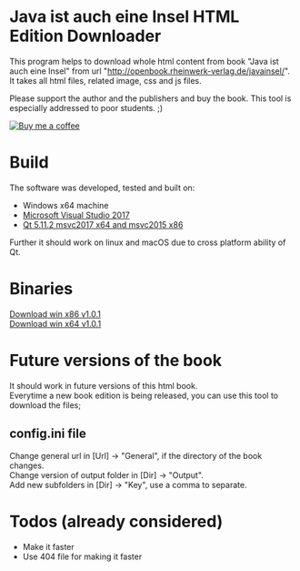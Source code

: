 # Java ist auch eine Insel HTML Edition Downloader
This program helps to download whole html content from book "Java ist auch eine Insel" from url "http://openbook.rheinwerk-verlag.de/javainsel/".  
It takes all html files, related image, css and js files.

Please support the author and the publishers and buy the book.
This tool is especially addressed to poor students. ;)

[![Buy me a coffee](https://i.imgur.com/Z1FmtML.png)](https://www.buymeacoffee.com/GRZ9x0mKe)

# Build
The software was developed, tested and built on:
- Windows x64 machine
- [Microsoft Visual Studio 2017](https://visualstudio.microsoft.com)
- [Qt 5.11.2 msvc2017 x64 and msvc2015 x86](https://www.qt.io/download)  

Further it should work on linux and macOS due to cross platform ability of Qt.

# Binaries
[Download win x86 v1.0.1](https://1drv.ms/u/s!AujRv5FSASnagvQcCtuHMC7gUoONEg)  
[Download win x64 v1.0.1](https://1drv.ms/u/s!AujRv5FSASnagvQbFcIuuQf3MTks0Q)

# Future versions of the book
It should work in future versions of this html book.  
Everytime a new book edition is being released, you can use this tool to download the files;

## config.ini file
Change general url in [Url] -> "General", if the directory of the book changes.  
Change version of output folder in [Dir] -> "Output".  
Add new subfolders in [Dir] -> "Key", use a comma to separate.

# Todos (already considered)
- Make it faster
- Use 404 file for making it faster
